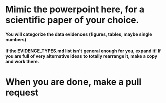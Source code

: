 # Mimic the powerpoint here, for a scientific paper of your choice. 

#### You will categorize the data evidences (figures, tables, maybe single numbers) 

#### If the EVIDENCE_TYPES.md list isn't general enough for you, expand  it! If you are full of very alternative ideas to totally rearrange it, make a copy and work there. 
  
# When you are done, make a pull request

